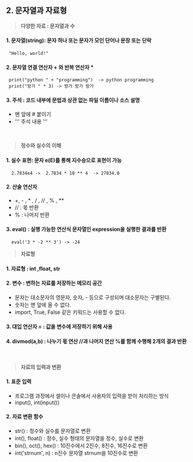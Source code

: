 ## 2. 문자열과 자료형

>**다양한 자료 : 문자열과 수**

#### 1. 문자열(string): 문자 하나 또는 문자가 모인 단어나 문장 또는 단락
>
     "Hello, world!"

#### 2. 문자열 연결 연산자 + 와 반복 연산자 *
>
     print("python " + "programming")  -> python programming 
     print("방가 " * 3) -> 방가 방가 방가 

#### 3. 주석 : 코드 내부에 문법과 상관 없는 파일 이름이나 소스 설명 

   - 맨 앞에 # 붙이기
   - ''' 주석 내용 '''
 <br>

>**정수와 실수의 이해**

#### 1. 실수 표현: 문자 e(E)를 통해 지수승으로 표현이 가능
>
      2.7834e4 ->  2.7834 * 10 ** 4  -> 27834.0 

#### 2. 산술 연산자 <br>
- +, - , * , / , // , % , **  
- // : 몫 반환
- % : 나머지 반환
  
#### 3. eval() : 실행 가능한 연산식 문자열인 expression을 실행한 결과를 반환<br>
>
      eval('3 * -2 ** 3') -> -24
 
>**자료형**

#### 1. 자료형 : int ,float, str

#### 2. 변수 : 변하는 자료를 저장하는 메모리 공간
- 문자는 대소문자의 영문자, 숫자, - 등으로 구성되며 대소문자는 구별된다.
- 숫자는 맨 앞에 올 수 없다.
- import, True, False 같은 키워드는 사용할 수 없다.

#### 3. 대입 연산자 = : 값을 변수에 저장하기 위해 사용

#### 4. divmod(a,b) : 나누기 몫 연산 //과 나머지 연산 %를 함께 수행해 2개의 결과 반환
<br>

>**자료의 입력과 변환**

#### 1. 표준 입력
- 프로그램 과정에서 셀이나 콘솔에서 사용자의 입력을 받아 처리하는 방식
- input(), int(input())

#### 2. 자료 변환 함수 
- str() : 정수와 실수를 문자열로 변환
- int(), float() : 정수, 실수 형태의 문자열을 정수, 실수로 변환
- bin(), oct(), hex() : 10진수에서 2진수, 8진수, 16진수로 변환
- int('strnum', n) : n진수 문자열 strnum을 10진수로 변환 
